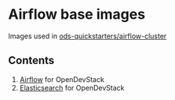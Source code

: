 # Airflow base images

Images used in [ods-quickstarters/airflow-cluster](https://github.com/opendevstack/ods-quickstarters/tree/master/airflow-cluster)

## Contents

1. [Airflow](airflow) for OpenDevStack
2. [Elasticsearch](elasticsearch) for OpenDevStack
